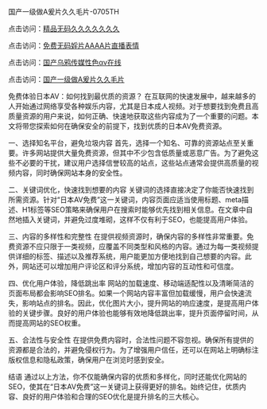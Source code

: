国产一级做A爰片久久毛片-0705TH

点击访问：<a href="https://vassv.pages.dev/">精品无码久久久久久久久</a>

点击访问：<a href="https://tfda.pages.dev/">免费无码婬片AAAA片直播表情</a>

点击访问：<a href="https://bered.pages.dev/">国产乌鸦传媒性色αv在线</a>

点击访问：<a href="https://gda-c7m.pages.dev/">国产一级做A爰片久久毛片</a>



免费体验日本AV：如何找到最优质的资源？
在互联网的快速发展中，越来越多的人开始通过网络享受各种娱乐内容，尤其是日本成人视频。对于想要找到免费且高质量资源的用户来说，如何正确、快速地获取这些内容成为了一个重要的问题。本文将带您探索如何在确保安全的前提下，找到优质的日本AV免费资源。

一、选择知名平台，避免垃圾内容
首先，选择一个知名、可靠的资源站点至关重要。许多网站提供大量免费资源，但其中不少包含低质量或恶意广告。为了避免这些不必要的干扰，建议用户选择信誉较高的站点，这些站点通常会提供高质量的视频内容，同时确保网站本身的安全性。

二、关键词优化，快速找到想要的内容
关键词的选择直接决定了你能否快速找到所需资源。针对“日本AV免费”这一关键词，内容页面应适当使用标题、meta描述、H1标签等SEO策略来确保用户在搜索时能够优先找到相关信息。在文章中自然地插入关键词，并避免过度堆砌，这样不仅有利于SEO，也能提高用户体验。

三、内容的多样性和完整性
在提供视频资源时，确保内容的多样性非常重要。免费资源不应只限于一类视频，应覆盖不同类型和风格的内容。通过为每一类视频提供详细的标签、描述以及推荐系统，用户能更加方便地找到自己想要的内容。此外，网站还可以增加用户评论区和评分系统，增加内容的互动性和可信度。

四、优化用户体验，降低跳出率
网站的加载速度、移动端适配性以及清晰简洁的页面布局都会影响SEO排名。如果一个网站内容丰富但加载缓慢，用户会快速流失，影响站点的排名。因此，优化图片大小，提升网站的响应速度，是提高用户体验的关键步骤。良好的用户体验也能够有效地降低跳出率，提升页面停留时间，从而提高网站的SEO权重。

五、合法性与安全性
在提供免费内容时，合法性问题不容忽视。确保所有提供的资源都是合法的，并避免侵权行为。为了增强用户信任，还可以在网站上明确标注版权信息和隐私政策，确保用户在浏览时感到安全。

结语
通过以上方法，你不仅能确保内容的优质和多样化，同时还能优化网站的SEO，使其在“日本AV免费”这一关键词上获得更好的排名。始终记住，优质内容、良好的用户体验和合理的SEO优化是提升排名的三大核心。












<span style="display:none;">[Canonical link]( https://github.com/fb45154/41606 ）</span>

